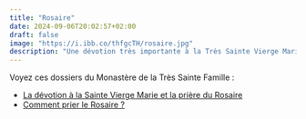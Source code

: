 ```yaml
---
title: "Rosaire"
date: 2024-09-06T20:02:57+02:00
draft: false
image: "https://i.ibb.co/thfgcTH/rosaire.jpg"
description: "Une dévotion très importante à la Très Sainte Vierge Marie."
---
```


Voyez ces dossiers du Monastère de la Très Sainte Famille : 

* [La dévotion à la Sainte Vierge Marie et la prière du Rosaire](https://www.vaticancatholique.com/devotion-a-la-vierge-marie/)
* [Comment prier le Rosaire ?](https://www.vaticancatholique.com/comment-prier-le-rosaire/)
